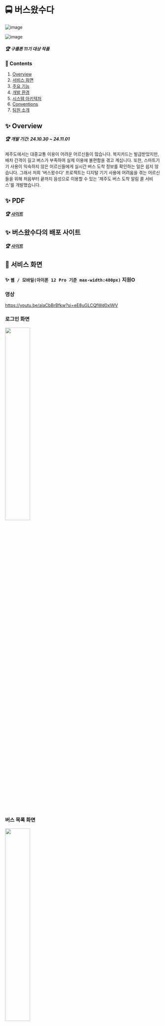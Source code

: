 # 🚍 버스왔수다
![image](https://github.com/user-attachments/assets/f296fff9-0fee-4754-8543-bf34401b352d)

![image](https://github.com/user-attachments/assets/d88aeaaf-0405-4d17-a40f-c48ab5e20ee3)

##### 🏆 구름톤 11기 대상 작품

### 📜 Contents
 1. [Overview](#-overview)
 2. [서비스 화면](#-서비스-화면)
 3. [주요 기능](#-주요-기능)
 4. [개발 환경](#%EF%B8%8F-개발-환경)
 5. [시스템 아키텍처](#-시스템-아키텍처)
 6. [Conventions](#-conventions)
 7. [팀원 소개](#-팀원-소개)
 
## ✨ Overview
##### 🏆 개발 기간: 24.10.30 ~ 24.11.01 
> 
제주도에서는 대중교통 이용이 어려운 어르신들이 많습니다. 복지카드는 발급받았지만, 배차 간격이 길고 버스가 부족하여 실제 이용에 불편함을 겪고 계십니다. 또한, 스마트기기 사용이 익숙하지 않은 어르신들에게 실시간 버스 도착 정보를 확인하는 일은 쉽지 않습니다. 그래서 저희 '버스왔수다' 프로젝트는 디지털 기기 사용에 어려움을 겪는 어르신들을 위해 처음부터 끝까지 음성으로 이용할 수 있는 '제주도 버스 도착 알림 콜 서비스'를 개발했습니다.

 
## ✨ PDF
##### 🏆 [사이트](https://drive.google.com/drive/my-drive?hl=ko)


## ✨ 버스왔수다의 배포 사이트
##### 🏆 [사이트](https://k983be54c0935a.user-app.krampoline.com/home)


## 👀 서비스 화면
### ✨ `웹 / 모바일(아이폰 12 Pro 기준 max-width:480px)` 지원O

### 영상
https://youtu.be/alaCbBrBfkw?si=eE8uGLCQfWd0xlWV

### 로그인 화면
<div>
  <img src="https://github.com/user-attachments/assets/f1b9122d-6fa8-4507-a796-3e66bc8ebe07" width="40%"/>
</div>

### 버스 목록 화면 
<div>
  <img src="https://github.com/user-attachments/assets/86ffa671-a605-427c-aa79-ba9f2d7acef6" width="40%"/>
</div>

### 버스 신청 화면
<div>
  <img src="https://github.com/user-attachments/assets/ced3d3ed-46b4-44ed-9afc-b32ae30568f0" width="30%"/>
	  <img src="" width="10%"/>
  <img src="https://github.com/user-attachments/assets/1b7a6727-ad8d-422d-b721-b22c280f4a5d" width="30%"/>
</div>

### 버스 전화 화면
https://youtu.be/hhftesjkh94?si=sEchlAs4iuC-TM2X

### 즐겨찾기 화면
<div>
  <img src="https://github.com/user-attachments/assets/5e140b89-12d4-4707-b2f1-0572cf6643ed" width="40%"/>
</div>

  
## ✨ 기능 

- `회원 관리`
	- 어르신들이 쉽게 사용할 수 있도록 회원가입과 로그인을 동시에 진행할 수 있게 구현했습니다. 인증은 전화번호를 통해 간편하게 이루어지며, 인증 완료 시 JWT 토큰을 발급하여 사용자 인증을 처리합니다.


- `음성 인식 및 Open AI 활용`
  	- 출발지와 도착지를 직접 입력하거나 음성으로 입력할 수 있습니다. 음성 입력 시, Open AI를 통해 더 정확한 키워드를 추출하여 반영합니다.

- `티맵 API를 통한 거리 확인`
	- 출발지와 도착지를 기준으로 티맵 API를 사용해 거리를 계산하고, 이에 가장 가까운 버스 정류장을 찾아 추천합니다. 이 정류장의 노선 ID와 정류장 ID는 백엔드로 전달됩니다.

- `제주 실시간 버스 API 스케줄링`
	- 프론트엔드로부터 받은 데이터를 제주 실시간 버스정보 API로 10초마다 전송하여 출발지로부터 남은 정류장 수를 실시간으로 확인합니다. 사용자가 "5정류장 남음" 알림을 요청한 경우, 남은 정류장이 5개일 때 Twilio API를 통해 사용자에게 전화 알림이 가며, 이때 반복하여 총 2번의 알림 전화가 발송됩니다.

- `즐겨찾기 및 알림 기능`
	- 검색한 버스 기록은 즐겨찾기에 추가할 수 있어 이후에 편리하게 조회할 수 있습니다. 알림은 스케줄링을 통해 지정된 시간대에 반복 알림이 설정되며, 예를 들어, 사용자가 오후 3시경 기록을 남기면 이후 매일 오후 3시경 두 차례 알림 전화가 발송됩니다. 알림 기능은 사용자가 원할 때 비활성화할 수 있습니다.


- `Crampin IDE를 활용한 Kubernetes 배포`
	- 카카오에서 제공하는 Crampin IDE를 이용해 프론트엔드, 백엔드, 데이터베이스를 순차적으로 빌드하고, Kubernetes에 배포하기 위해 Cargo를 통해 배포 작업을 수행했습니다.

## 🖥️ 개발 환경

**Management Tool**
- 형상 관리 : Git
- 디자인 : Figma

**🐳 Backend**
- Java `21`
- Spring Framework `3.2.4`
- Swagger `2.6.0`
- Batch `5,x`
- Jpa


**🗝️ API**
- OpenAI
- TMAP API
- GoogleMAP API
- Twilio
- 제주특별자치도 API
  

**🦊 Frontend**
- React
- TypeScript



**🗂️ DB**
- MariaDB

**🌐 Server**
- Kubernetes
- 카카오 크램플린IDE

**🔨 IDE**
- IntellJ `2023.2`
- VSC

## 💫 시스템 아키텍처

![image](https://github.com/user-attachments/assets/c7aef2ff-367f-4697-abac-dbe7ee1caca8)



### [🎨 화면 설계서](https://www.figma.com/design/xCP8rQaX7zpOIl7bsej1Tw/%EA%B5%AC%EB%A6%84%ED%86%A4?node-id=0-1&node-type=canvas&t=7EZXaZ8RmmOBFJqb-0)

![image](https://github.com/user-attachments/assets/b995f3db-04ba-4c56-a952-d6e5e02734ea)


### [✨ ER Diagram]()
![image](https://github.com/user-attachments/assets/df1f10d7-2971-4305-b85e-78fbb630e1a2)



# 💞 팀원 소개
##### ❤️‍🔥 버스왔수다를 개발한 `구름톤 11기` 팀원들을 소개합니다!

| **[황영은](https://github.com/)** | **[서장호](https://github.com/)** | **[엄석훈](https://github.com/SeokhunEom)** | **[이윤신](https://github.com/TransparentDeveloper)** | **[최승호](https://github.com/chltmdgh522)** |
| :---------------------------------------------------------------------------------------------------------------------------: | :---------------------------------------------------------------------------------------------------------------------------: | :---------------------------------------------------------------------------------------------------------------------------: | :---------------------------------------------------------------------------------------------------------------------------: | :---------------------------------------------------------------------------------------------------------------------------: |
| <img src="https://github.com/user-attachments/assets/7f6428b7-e110-40ed-98b1-be6e595c9f79" width="400"> | <img src="https://github.com/user-attachments/assets/c420a1a8-b268-45e4-9703-25d122a57a9d" width="400"> | <img src="https://github.com/user-attachments/assets/aec44d20-60ee-4411-9a6f-8dba81ff5403" width="400"> | <img src="https://github.com/user-attachments/assets/c221d4c4-54f2-4230-a175-56c26358309f" width="400"> |  <img src="https://github.com/user-attachments/assets/e792dfc6-e2a7-4b42-b5a5-27672d4df6c7" width="400"> |
| Leader & Planner | Designer | Frontend |  Frontend |   Backend |




## 😃 팀원 역할

- **황영은**
  - 팀장, 기획, 발표, 피피티 제작
- **서장호**
  - 워크플로우 설계, 와이어 프레임 설계 
- **엄석훈**
  - UI 개발 및 API 연동 
- **이윤신**
  - UI 개발 및 API 연동 
- **최승호**
  - API 개발, 서버 배포

